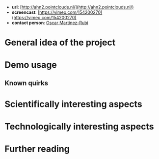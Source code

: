 
- **url**: [http://ahn2.pointclouds.nl/](http://ahn2.pointclouds.nl/)
- **screencast**: [https://vimeo.com/154200270](https://vimeo.com/154200270)
- **contact person**: [Oscar Martinez-Rubi](https://www.esciencecenter.nl/profile/oscar-martinez-rubi-msc)


# General idea of the project

# Demo usage

## Known quirks

# Scientifically interesting aspects

# Technologically interesting aspects

# Further reading



